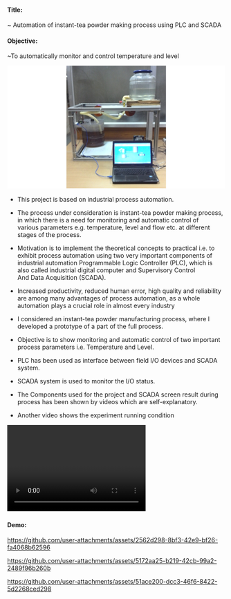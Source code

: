 #### Title: 
~ Automation of instant-tea powder making process using PLC and SCADA

#### Objective:
~To automatically monitor and control temperature and level

![](ME_setup.jpg)

* This project is based on industrial process automation.

* The process under consideration is instant-tea powder making process, in which there is a need for monitoring and automatic control of  
  various parameters e.g. temperature, level and flow etc. at different stages of the process.

* Motivation is to implement the theoretical concepts to practical i.e. to exhibit process automation using two very important components     of industrial automation Programmable Logic Controller (PLC), which is also called industrial digital computer and Supervisory Control  
  And Data Acquisition (SCADA).

* Increased productivity, reduced human error, high quality and reliability are among many advantages of process automation, as a whole 
  automation plays a crucial role in almost every industry

* I considered an instant-tea powder manufacturing process, where I developed a prototype of a part of the full process.

* Objective is to show monitoring and automatic control of two important process parameters i.e. Temperature and Level.

* PLC has been used as interface between field I/O devices and SCADA system.

* SCADA system is used to monitor the I/O status.

* The Components used for the project and SCADA screen result during process has been shown by videos which are self-explanatory.

* Another video shows the experiment running condition

<video src="4_My_SCADA_RESULT_ Movie.mp4" width="320" height="200" controls preload></video>

#### Demo:

https://github.com/user-attachments/assets/2562d298-8bf3-42e9-bf26-fa4068b62596

https://github.com/user-attachments/assets/5172aa25-b219-42cb-99a2-2489f96b260b

https://github.com/user-attachments/assets/51ace200-dcc3-46f6-8422-5d2268ced298

